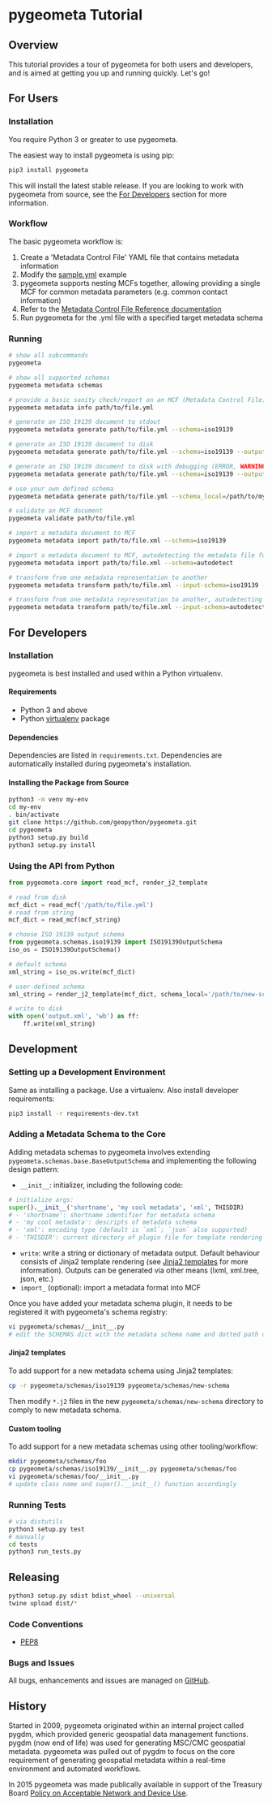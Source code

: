 # pygeometa Tutorial

## Overview

This tutorial provides a tour of pygeometa for both users and developers,
and is aimed at getting you up and running quickly.  Let's go!

## For Users

### Installation

You require Python 3 or greater to use pygeometa.

The easiest way to install pygeometa is using pip:

```bash
pip3 install pygeometa
```

This will install the latest stable release.  If you are looking to work with
pygeometa from source, see the [For Developers](#for-developers) section for
more information.

### Workflow

The basic pygeometa workflow is:

1. Create a 'Metadata Control File' YAML file that contains metadata information 
  1. Modify the [sample.yml](https://github.com/geopython/pygeometa/blob/master/sample.yml) example
  2. pygeometa supports nesting MCFs together, allowing providing a single MCF
     for common metadata parameters (e.g. common contact information)
  3. Refer to the [Metadata Control File Reference documentation](https://geopython.github.io/pygeometa/reference/mcf) 
3. Run pygeometa for the .yml file with a specified target metadata schema

### Running

```bash
# show all subcommands
pygeometa

# show all supported schemas
pygeometa metadata schemas

# provide a basic sanity check/report on an MCF (Metadata Control File)
pygeometa metadata info path/to/file.yml

# generate an ISO 19139 document to stdout
pygeometa metadata generate path/to/file.yml --schema=iso19139

# generate an ISO 19139 document to disk
pygeometa metadata generate path/to/file.yml --schema=iso19139 --output=some_file.xml

# generate an ISO 19139 document to disk with debugging (ERROR, WARNING, INFO, DEBUG)
pygeometa metadata generate path/to/file.yml --schema=iso19139 --output=some_file.xml --verbosity=DEBUG # add verbose (ERROR, WARNING, INFO, DEBUG)

# use your own defined schema
pygeometa metadata generate path/to/file.yml --schema_local=/path/to/my-schema --output=some_file.xml  # to file

# validate an MCF document
pygeometa validate path/to/file.yml

# import a metadata document to MCF
pygeometa metadata import path/to/file.xml --schema=iso19139

# import a metadata document to MCF, autodetecting the metadata file format
pygeometa metadata import path/to/file.xml --schema=autodetect

# transform from one metadata representation to another
pygeometa metadata transform path/to/file.xml --input-schema=iso19139 --output-schema=oarec-record

# transform from one metadata representation to another, autodetecting the metadata file format
pygeometa metadata transform path/to/file.xml --input-schema=autodetect --output-schema=oarec-record
```

## For Developers

### Installation

pygeometa is best installed and used within a Python virtualenv.

#### Requirements

* Python 3 and above
* Python [virtualenv](https://virtualenv.pypa.io/) package

#### Dependencies

Dependencies are listed in `requirements.txt`. Dependencies
are automatically installed during pygeometa's installation.

#### Installing the Package from Source

```bash
python3 -m venv my-env
cd my-env
. bin/activate
git clone https://github.com/geopython/pygeometa.git
cd pygeometa
python3 setup.py build
python3 setup.py install
```

### Using the API from Python

```python
from pygeometa.core import read_mcf, render_j2_template

# read from disk
mcf_dict = read_mcf('/path/to/file.yml')
# read from string
mcf_dict = read_mcf(mcf_string)

# choose ISO 19139 output schema
from pygeometa.schemas.iso19139 import ISO19139OutputSchema
iso_os = ISO19139OutputSchema()

# default schema
xml_string = iso_os.write(mcf_dict)

# user-defined schema
xml_string = render_j2_template(mcf_dict, schema_local='/path/to/new-schema')

# write to disk
with open('output.xml', 'wb') as ff:
    ff.write(xml_string)
```

## Development

### Setting up a Development Environment

Same as installing a package.  Use a virtualenv.  Also install developer
requirements:

```bash
pip3 install -r requirements-dev.txt
```

### Adding a Metadata Schema to the Core

Adding metadata schemas to pygeometa involves extending
`pygeometa.schemas.base.BaseOutputSchema` and implementing the following design pattern:

- `__init__`: initializer, including the following code:
```python
# initialize args:
super().__init__('shortname', 'my cool metadata', 'xml', THISDIR)
# - 'shortname': shortname identifier for metadata schema
# - 'my cool metadata': descripts of metadata schema
# - 'xml': encoding type (default is `xml`; `json` also supported)
# - 'THISDIR': current directory of plugin file for template rendering
```
- `write`: write a string or dictionary of metadata output.  Default behaviour
  consists of Jinja2 template rendering (see [Jinja2 templates](#jinja2-templates)
  for more information). Outputs can be generated via other means (lxml, xml.tree,
  json, etc.)
- `import_` (optional): import a metadata format into MCF

Once you have added your metadata schema plugin, it needs to be registered it with
pygeometa's schema registry:

```bash
vi pygeometa/schemas/__init__.py
# edit the SCHEMAS dict with the metadata schema name and dotted path of class
```

#### Jinja2 templates

To add support for a new metadata schema using Jinja2 templates:

```bash
cp -r pygeometa/schemas/iso19139 pygeometa/schemas/new-schema
```

Then modify `*.j2` files in the new `pygeometa/schemas/new-schema` directory
to comply to new metadata schema.

#### Custom tooling

To add support for a new metadata schemas using other tooling/workflow:
```bash
mkdir pygeometa/schemas/foo
cp pygeometa/schemas/iso19139/__init__.py pygeometa/schemas/foo
vi pygeometa/schemas/foo/__init__.py
# update class name and super().__init__() function accordingly 
```

### Running Tests

```bash
# via distutils
python3 setup.py test
# manually
cd tests
python3 run_tests.py
```

## Releasing

```bash
python3 setup.py sdist bdist_wheel --universal
twine upload dist/*
```

### Code Conventions

* [PEP8](https://www.python.org/dev/peps/pep-0008)

### Bugs and Issues

All bugs, enhancements and issues are managed on [GitHub](https://github.com/geopython/pygeometa/issues).

## History

Started in 2009, pygeometa originated within an internal project called pygdm,
which provided generic geospatial data management functions.  pygdm (now end
of life) was used for generating MSC/CMC geospatial metadata.  pygeometa was
pulled out of pygdm to focus on the core requirement of generating geospatial
metadata within a real-time environment and automated workflows.

In 2015 pygeometa was made publically available in support of the Treasury
Board [Policy on Acceptable Network and Device Use](https://www.tbs-sct.gc.ca/pol/doc-eng.aspx?id=27122).

